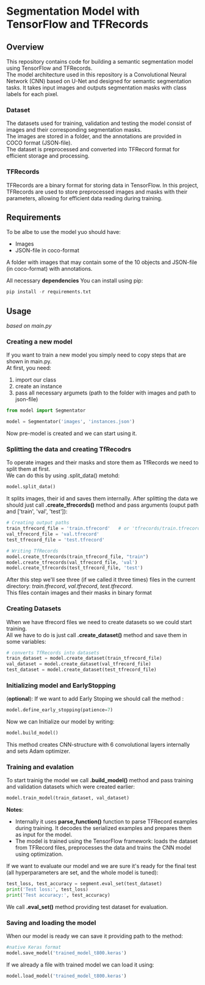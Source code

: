 # Segmentation Model with TensorFlow and TFRecords
## Overview
This repository contains code for building a semantic segmentation model using TensorFlow and TFRecords.
<br>The model architecture used in this repository is a Convolutional Neural Network (CNN) based on U-Net and designed for semantic segmentation tasks. It takes input images and outputs segmentation masks with class labels for each pixel.

### Dataset
The datasets used for training, validation and testing the model consist of images and their corresponding segmentation masks.
<br>The images are stored in a folder, and the annotations are provided in COCO format (JSON-file).
<br>The dataset is preprocessed and converted into TFRecord format for efficient storage and processing.

### TFRecords
TFRecords are a binary format for storing data in TensorFlow.
In this project, TFRecords are used to store preprocessed images and masks with their parameters, allowing for efficient data reading during training.

## Requirements
To be albe to use the model yuo should have:
* Images
* JSON-file in coco-format

A folder with images that may contain some of the 10 objects and JSON-file (in coco-format) with annotations.

All necessary **dependencies** You can install using pip:
```python
pip install -r requirements.txt
```

## Usage
*based on main.py*
### Creating a new model
If you want to train a new model you simply need to copy steps that are shown in main.py.
<br>At first, you need:
1. import our class
2. create an instance
3. pass all necessary argumets (path to the folder with images and path to json-file)
```python
from model import Segmentator

model = Segmentator('images', 'instances.json')
```
Now pre-model is created and we can start using it. 

### Splitting the data and creating TfRecodrs
To operate images and their masks and store them as TfRecords we need to split them at first.
<br>We can do this by using .split_data() metohd:
```python
model.split_data()
```
It splits images, their id and saves them internally. After splitting the data we should just call **.create_tfrecords()** method and pass arguments (ouput path and ['train', 'val', 'test']):
```python
# Creating output paths
train_tfrecord_file = 'train.tfrecord'   # or 'tfrecords/train.tfrecord'
val_tfrecord_file = 'val.tfrecord'
test_tfrecord_file = 'test.tfrecord'

# Writing TfRecords
model.create_tfrecords(train_tfrecord_file, "train")
model.create_tfrecords(val_tfrecord_file, 'val')
model.create_tfrecords(test_tfrecord_file, 'test')
```
After this step we'll see three (if we called it three times) files in the current directory: *train.tfrecord*, *val.tfrecord*, *test.tfrecord*.
<br>This files contain images and their masks in binary format

### Creating Datasets
When we have tfrecord files we need to create datasets so we could start training.
<br>All we have to do is just call **.create_dataset()** method and save them in some variables:
```python
# converts TfRecords into datasets
train_dataset = model.create_dataset(train_tfrecord_file)
val_dataset = model.create_dataset(val_tfrecord_file)
test_dataset = model.create_dataset(test_tfrecord_file)
```

### Initializing model and EarlyStopping
(**optional**): If we want to add Early Stoping we should call the method :
```python
model.define_early_stopping(patience=7)
```
Now we can Initialize our model by writing:
```python
model.build_model()
```
This method creates CNN-structure with 6 convolutional layers internally and sets Adam optimizer.

### Training and evalation
To start trainig the model we call **.build_model()** method and pass training and validation datasets which were created earlier:
```python
model.train_model(train_dataset, val_dataset)
```
**Notes**:
* Internally it uses **parse_function()** function to parse TFRecord examples during training. It decodes the serialized examples and prepares them as input for the model.
* The model is trained using the TensorFlow framework: loads the dataset from TFRecord files, preprocesses the data and trains the CNN model using optimization.

If we want to evaluate our model and we are sure it's ready for the final test (all hyperparameters are set, and the whole model is tuned):
```python
test_loss, test_accuracy = segment.eval_set(test_dataset)
print('Test loss:', test_loss)
print('Test accuracy:', test_accuracy)
```
We call **.eval_set()** method providing test dataset for evaluation.

### Saving and loading the model
When our model is ready we can save it providing path to the method:
```python
#native Keras format
model.save_model('trained_model_t800.keras')
```
If we already a file with trained model we can load it using:
```python
model.load_model('trained_model_t800.keras')
```

